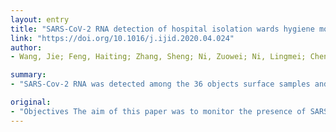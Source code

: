 ```yaml
---
layout: entry
title: "SARS-CoV-2 RNA detection of hospital isolation wards hygiene monitoring during the Coronavirus Disease 2019 outbreak in a Chinese hospital"
link: "https://doi.org/10.1016/j.ijid.2020.04.024"
author:
- Wang, Jie; Feng, Haiting; Zhang, Sheng; Ni, Zuowei; Ni, Lingmei; Chen, Yu; Zhuo, Lixin; Zhong, Zifeng; Qu, Tingting

summary:
- "SARS-Cov-2 RNA was detected among the 36 objects surface samples and 9 staffs PPE samples in isolation wards in the First Affiliated Hospital of Zhejiang University, China. The sewage from various inlet and outlets were sampled using swabs. Hospital environment surfaces and PPE of staffs were routinely wiped with 1, 000mg/L chlorine containing disinfectant. No viable virus was detected by culture."

original:
- "Objectives The aim of this paper was to monitor the presence of SARS-Cov-2 among hospital environment surfaces, sewage, and personal protective equipment (PPE) of staffs in isolation wards in the First Affiliated Hospital of Zhejiang University, China. Methods Surfaces of objects were routinely wiped with 1, 000mg/L chlorine containing disinfectant. Air and sewage disinfection was proceeded routinely and strictly. Hospital environmental surfaces and PPE of staffs in isolation wards were sampled using swabs. The sewage from various inlet and outlets were sampled. The respiratory and stool specimens of patients were collected. The respiratory specimens of staffs in the isolation wards were also sampled once a week. Quantitative real-time reverse transcription PCR (qRT-PCR) methods were used to confirm the existence of SARS-Cov-2 RNA. Viral culture was done for the samples positive for SARS-Cov-2 RNA. Results During the study period, 33 laboratory-confirmed patients were hospitalized in isolation wards in the hospital. None of SARS-Cov-2 RNA was detected among the 36 objects surface samples and 9 staffs PPE samples in isolation wards. Though the 3 sewage samples from the inlet of preprocessing disinfection pool were positive for SARS-CoV-2 RNA and the sample from the outlet of preprocessing disinfection pool was weakly positive, the sewage sample from the outlet of the last disinfection pool was negative. All of the 5 sewage samples from various points were negative by viral culture of SARS-Cov-2. None of the respiratory specimens of staffs in the isolation wards were positive. Conclusions Though SARS-Cov-2 RNA of the sewage samples were positive from inlets of the sewage disinfection pool and negative from the outlet of the last sewage disinfection pool, no viable virus was detected by culture. The monitoring data in this study suggested that the strict disinfection and hand hygiene could decrease the hospital-associated COVID-19 infection risk of the staffs in isolation wards."
---
```


